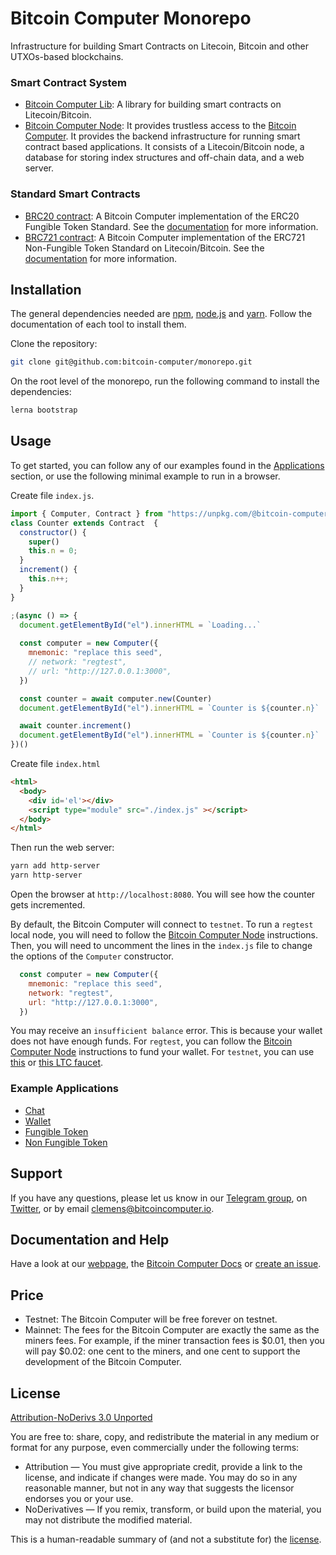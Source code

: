 # Bitcoin Computer Monorepo

Infrastructure for building Smart Contracts on Litecoin, Bitcoin and other UTXOs-based blockchains.

### Smart Contract System

* [Bitcoin Computer Lib](https://github.com/bitcoin-computer/monorepo/tree/main/packages/lib): A library for building smart contracts on Litecoin/Bitcoin.
* [Bitcoin Computer Node](https://github.com/bitcoin-computer/monorepo/tree/main/packages/node): It provides trustless access to the [Bitcoin Computer](https://github.com/bitcoin-computer/monorepo/tree/main/packages/lib). It provides the backend infrastructure for running smart contract based applications. It consists of a Litecoin/Bitcoin node, a database for storing index structures and off-chain data, and a web server.

### Standard Smart Contracts

* [BRC20 contract](https://github.com/bitcoin-computer/monorepo/tree/main/packages/BRC20): A Bitcoin Computer implementation of the ERC20 Fungible Token Standard. See the [documentation](https://docs.bitcoincomputer.io/advanced-examples/fungible-token/) for more information.
* [BRC721 contract](https://github.com/bitcoin-computer/monorepo/tree/main/packages/BRC721): A Bitcoin Computer implementation of the ERC721 Non-Fungible Token Standard on Litecoin/Bitcoin. See the [documentation](https://docs.bitcoincomputer.io/advanced-examples/non-fungible-token/) for more information.

## Installation

The general dependencies needed are [npm](https://docs.npmjs.com/downloading-and-installing-node-js-and-npm), [node.js](https://nodejs.org/en/download/) and [yarn](https://classic.yarnpkg.com/en/docs/install#mac-stable). Follow the documentation of each tool to install them.

Clone the repository:

```bash
git clone git@github.com:bitcoin-computer/monorepo.git
```

On the root level of the monorepo, run the following command to install the dependencies:

```bash
lerna bootstrap
```

## Usage

To get started, you can follow any of our examples found in the [Applications](#applications) section, or use the following minimal example to run in a browser. 

Create file `index.js`.

```javascript
import { Computer, Contract } from "https://unpkg.com/@bitcoin-computer/lib"; 
class Counter extends Contract  {
  constructor() {
    super()
    this.n = 0;
  }
  increment() {
    this.n++;
  }
}

;(async () => {
  document.getElementById("el").innerHTML = `Loading...`
  
  const computer = new Computer({
    mnemonic: "replace this seed", 
    // network: "regtest",
    // url: "http://127.0.0.1:3000",
  })

  const counter = await computer.new(Counter)
  document.getElementById("el").innerHTML = `Counter is ${counter.n}`

  await counter.increment()
  document.getElementById("el").innerHTML = `Counter is ${counter.n}`
})()
```

Create file `index.html`

```html
<html>
  <body>
    <div id='el'></div>
    <script type="module" src="./index.js" ></script>
  </body>
</html>
```


Then run the web server:

```bash
yarn add http-server
yarn http-server
``` 
Open the browser at `http://localhost:8080`. You will see how the counter gets incremented. 

By default, the Bitcoin Computer will connect to `testnet`. To run a `regtest` local node, you will need to follow the [Bitcoin Computer Node](https://github.com/bitcoin-computer/monorepo/tree/main/packages/node#start-the-node) instructions. Then, you will need to uncomment the lines in the `index.js` file to change the options of the `Computer` constructor.

```javascript
  const computer = new Computer({
    mnemonic: "replace this seed", 
    network: "regtest",
    url: "http://127.0.0.1:3000",
  })
```

You may receive an `insufficient balance` error. This is because your wallet does not have enough funds. For `regtest`, you can follow the [Bitcoin Computer Node](https://github.com/bitcoin-computer/monorepo/tree/main/packages/node#fund-the-wallet) instructions to fund your wallet. For `testnet`, you can use [this](https://testnet-faucet.com/ltc-testnet/) or [this LTC faucet](http://litecointf.salmen.website/).

### Example Applications

* [Chat](https://github.com/bitcoin-computer/monorepo/tree/main/packages/chat)
* [Wallet](https://github.com/bitcoin-computer/monorepo/tree/main/packages/wallet)
* [Fungible Token](https://github.com/bitcoin-computer/monorepo/tree/main/packages/fungible-token)
* [Non Fungible Token](https://github.com/bitcoin-computer/monorepo/tree/main/packages/non-fungible-token)

## Support

If you have any questions, please let us know in our <a href="https://t.me/thebitcoincomputer">Telegram group</a>, on <a href="https://twitter.com/TheBitcoinToken">Twitter</a>, or by email clemens@bitcoincomputer.io.

## Documentation and Help

Have a look at our [webpage](https://www.bitcoincomputer.io), the [Bitcoin Computer Docs](https://bitcoin-computer.gitbook.io/docs/) or [create an issue](https://github.com/bitcoin-computer/monorepo/issues).

## Price

* Testnet: The Bitcoin Computer will be free forever on testnet.
* Mainnet: The fees for the Bitcoin Computer are exactly the same as the miners fees. For example, if the miner transaction fees is $0.01, then you will pay $0.02: one cent to the miners, and one cent to support the development of the Bitcoin Computer.

## License

[Attribution-NoDerivs 3.0 Unported](https://creativecommons.org/licenses/by-nd/3.0/)

You are free to: share, copy, and redistribute the material in any medium or format
for any purpose, even commercially under the following terms:

* Attribution — You must give appropriate credit, provide a link to the license, and indicate if changes were made. You may do so in any reasonable manner, but not in any way that suggests the licensor endorses you or your use.
* NoDerivatives — If you remix, transform, or build upon the material, you may not distribute the modified material.

This is a human-readable summary of (and not a substitute for) the [license](https://creativecommons.org/licenses/by-nd/3.0/legalcode).
